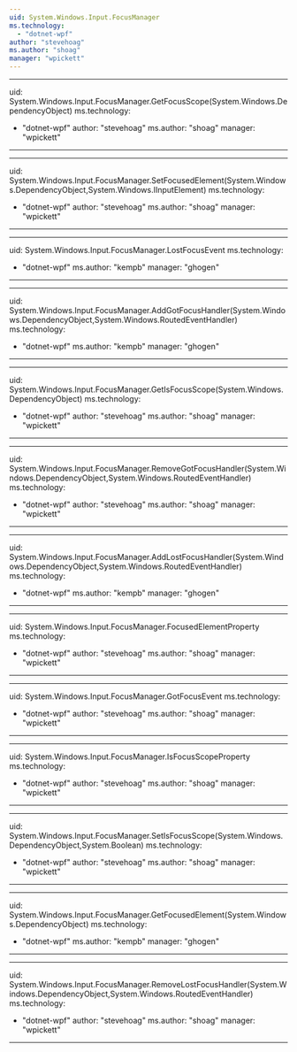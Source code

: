 ```yaml
---
uid: System.Windows.Input.FocusManager
ms.technology: 
  - "dotnet-wpf"
author: "stevehoag"
ms.author: "shoag"
manager: "wpickett"
---
```


---
uid: System.Windows.Input.FocusManager.GetFocusScope(System.Windows.DependencyObject)
ms.technology: 
  - "dotnet-wpf"
author: "stevehoag"
ms.author: "shoag"
manager: "wpickett"
---

---
uid: System.Windows.Input.FocusManager.SetFocusedElement(System.Windows.DependencyObject,System.Windows.IInputElement)
ms.technology: 
  - "dotnet-wpf"
author: "stevehoag"
ms.author: "shoag"
manager: "wpickett"
---

---
uid: System.Windows.Input.FocusManager.LostFocusEvent
ms.technology: 
  - "dotnet-wpf"
ms.author: "kempb"
manager: "ghogen"
---

---
uid: System.Windows.Input.FocusManager.AddGotFocusHandler(System.Windows.DependencyObject,System.Windows.RoutedEventHandler)
ms.technology: 
  - "dotnet-wpf"
ms.author: "kempb"
manager: "ghogen"
---

---
uid: System.Windows.Input.FocusManager.GetIsFocusScope(System.Windows.DependencyObject)
ms.technology: 
  - "dotnet-wpf"
author: "stevehoag"
ms.author: "shoag"
manager: "wpickett"
---

---
uid: System.Windows.Input.FocusManager.RemoveGotFocusHandler(System.Windows.DependencyObject,System.Windows.RoutedEventHandler)
ms.technology: 
  - "dotnet-wpf"
author: "stevehoag"
ms.author: "shoag"
manager: "wpickett"
---

---
uid: System.Windows.Input.FocusManager.AddLostFocusHandler(System.Windows.DependencyObject,System.Windows.RoutedEventHandler)
ms.technology: 
  - "dotnet-wpf"
ms.author: "kempb"
manager: "ghogen"
---

---
uid: System.Windows.Input.FocusManager.FocusedElementProperty
ms.technology: 
  - "dotnet-wpf"
author: "stevehoag"
ms.author: "shoag"
manager: "wpickett"
---

---
uid: System.Windows.Input.FocusManager.GotFocusEvent
ms.technology: 
  - "dotnet-wpf"
author: "stevehoag"
ms.author: "shoag"
manager: "wpickett"
---

---
uid: System.Windows.Input.FocusManager.IsFocusScopeProperty
ms.technology: 
  - "dotnet-wpf"
author: "stevehoag"
ms.author: "shoag"
manager: "wpickett"
---

---
uid: System.Windows.Input.FocusManager.SetIsFocusScope(System.Windows.DependencyObject,System.Boolean)
ms.technology: 
  - "dotnet-wpf"
author: "stevehoag"
ms.author: "shoag"
manager: "wpickett"
---

---
uid: System.Windows.Input.FocusManager.GetFocusedElement(System.Windows.DependencyObject)
ms.technology: 
  - "dotnet-wpf"
ms.author: "kempb"
manager: "ghogen"
---

---
uid: System.Windows.Input.FocusManager.RemoveLostFocusHandler(System.Windows.DependencyObject,System.Windows.RoutedEventHandler)
ms.technology: 
  - "dotnet-wpf"
author: "stevehoag"
ms.author: "shoag"
manager: "wpickett"
---
